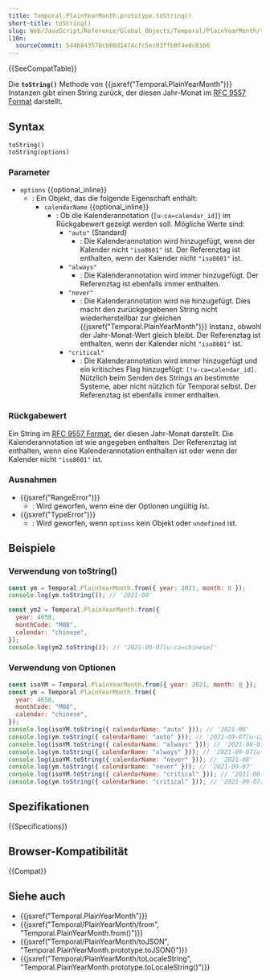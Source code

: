 ```yaml
---
title: Temporal.PlainYearMonth.prototype.toString()
short-title: toString()
slug: Web/JavaScript/Reference/Global_Objects/Temporal/PlainYearMonth/toString
l10n:
  sourceCommit: 544b843570cb08d1474cfc5ec03ffb9f4edc0166
---
```


{{SeeCompatTable}}

Die **`toString()`** Methode von {{jsxref("Temporal.PlainYearMonth")}} Instanzen gibt einen String zurück, der diesen Jahr-Monat im [RFC 9557 Format](/de/docs/Web/JavaScript/Reference/Global_Objects/Temporal/PlainYearMonth#rfc_9557_format) darstellt.

## Syntax

```js-nolint
toString()
toString(options)
```

### Parameter

- `options` {{optional_inline}}
  - : Ein Objekt, das die folgende Eigenschaft enthält:
    - `calendarName` {{optional_inline}}
      - : Ob die Kalenderannotation (`[u-ca=calendar_id]`) im Rückgabewert gezeigt werden soll. Mögliche Werte sind:
        - `"auto"` (Standard)
          - : Die Kalenderannotation wird hinzugefügt, wenn der Kalender nicht `"iso8601"` ist. Der Referenztag ist enthalten, wenn der Kalender nicht `"iso8601"` ist.
        - `"always"`
          - : Die Kalenderannotation wird immer hinzugefügt. Der Referenztag ist ebenfalls immer enthalten.
        - `"never"`
          - : Die Kalenderannotation wird nie hinzugefügt. Dies macht den zurückgegebenen String nicht wiederherstellbar zur gleichen {{jsxref("Temporal.PlainYearMonth")}} Instanz, obwohl der Jahr-Monat-Wert gleich bleibt. Der Referenztag ist enthalten, wenn der Kalender nicht `"iso8601"` ist.
        - `"critical"`
          - : Die Kalenderannotation wird immer hinzugefügt und ein kritisches Flag hinzugefügt: `[!u-ca=calendar_id]`. Nützlich beim Senden des Strings an bestimmte Systeme, aber nicht nützlich für Temporal selbst. Der Referenztag ist ebenfalls immer enthalten.

### Rückgabewert

Ein String im [RFC 9557 Format](/de/docs/Web/JavaScript/Reference/Global_Objects/Temporal/PlainYearMonth#rfc_9557_format), der diesen Jahr-Monat darstellt. Die Kalenderannotation ist wie angegeben enthalten. Der Referenztag ist enthalten, wenn eine Kalenderannotation enthalten ist oder wenn der Kalender nicht `"iso8601"` ist.

### Ausnahmen

- {{jsxref("RangeError")}}
  - : Wird geworfen, wenn eine der Optionen ungültig ist.
- {{jsxref("TypeError")}}
  - : Wird geworfen, wenn `options` kein Objekt oder `undefined` ist.

## Beispiele

### Verwendung von toString()

```js
const ym = Temporal.PlainYearMonth.from({ year: 2021, month: 8 });
console.log(ym.toString()); // '2021-08'

const ym2 = Temporal.PlainYearMonth.from({
  year: 4658,
  monthCode: "M08",
  calendar: "chinese",
});
console.log(ym2.toString()); // '2021-09-07[u-ca=chinese]'
```

### Verwendung von Optionen

```js
const isoYM = Temporal.PlainYearMonth.from({ year: 2021, month: 8 });
const ym = Temporal.PlainYearMonth.from({
  year: 4658,
  monthCode: "M08",
  calendar: "chinese",
});
console.log(isoYM.toString({ calendarName: "auto" })); // '2021-08'
console.log(ym.toString({ calendarName: "auto" })); // '2021-09-07[u-ca=chinese]'
console.log(isoYM.toString({ calendarName: "always" })); // '2021-08-01[u-ca=iso8601]'
console.log(ym.toString({ calendarName: "always" })); // '2021-09-07[u-ca=chinese]'
console.log(isoYM.toString({ calendarName: "never" })); // '2021-08'
console.log(ym.toString({ calendarName: "never" })); // '2021-09-07'
console.log(isoYM.toString({ calendarName: "critical" })); // '2021-08-01[!u-ca=iso8601]'
console.log(ym.toString({ calendarName: "critical" })); // '2021-09-07[!u-ca=chinese]'
```

## Spezifikationen

{{Specifications}}

## Browser-Kompatibilität

{{Compat}}

## Siehe auch

- {{jsxref("Temporal.PlainYearMonth")}}
- {{jsxref("Temporal/PlainYearMonth/from", "Temporal.PlainYearMonth.from()")}}
- {{jsxref("Temporal/PlainYearMonth/toJSON", "Temporal.PlainYearMonth.prototype.toJSON()")}}
- {{jsxref("Temporal/PlainYearMonth/toLocaleString", "Temporal.PlainYearMonth.prototype.toLocaleString()")}}
